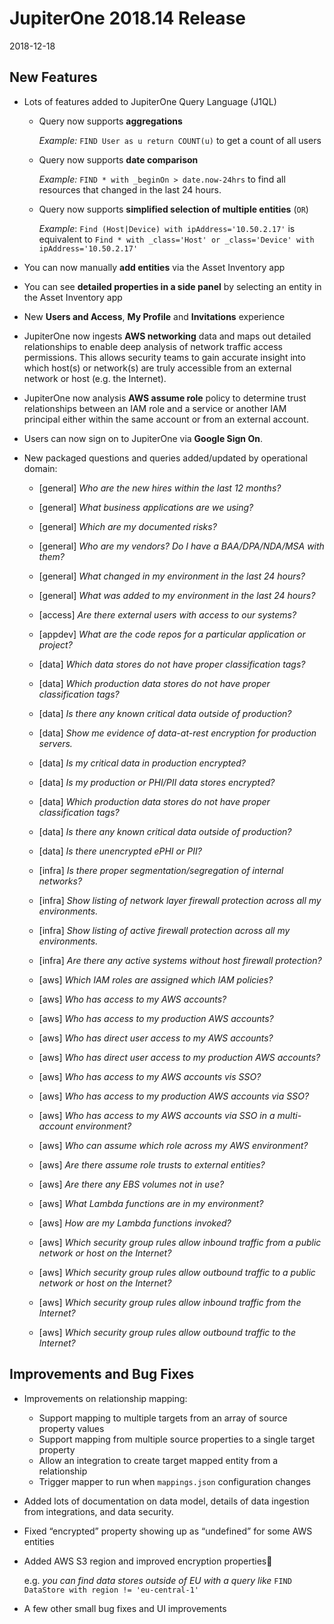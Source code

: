 # JupiterOne 2018.14 Release

2018-12-18

## New Features

- Lots of features added to JupiterOne Query Language (J1QL)

  - Query now supports **aggregations**

    _Example:_ `FIND User as u return COUNT(u)` to get a count of all users

  - Query now supports **date comparison**

    _Example:_ `FIND * with _beginOn > date.now-24hrs` to find all resources
    that changed in the last 24 hours.

  - Query now supports **simplified selection of multiple entities** (`OR`)

    _Example_: `Find (Host|Device) with ipAddress='10.50.2.17'` is equivalent to
    `Find * with _class='Host' or _class='Device' with ipAddress='10.50.2.17'`

- You can now manually **add entities** via the Asset Inventory app

- You can see **detailed properties in a side panel** by selecting an entity in
  the Asset Inventory app

- New **Users and Access**, **My Profile** and **Invitations** experience

- JupiterOne now ingests **AWS networking** data and maps out detailed
  relationships to enable deep analysis of network traffic access permissions.
  This allows security teams to gain accurate insight into which host(s) or
  network(s) are truly accessible from an external network or host (e.g. the
  Internet).

- JupiterOne now analysis **AWS assume role** policy to determine trust
  relationships between an IAM role and a service or another IAM principal
  either within the same account or from an external account.

- Users can now sign on to JupiterOne via **Google Sign On**.

- New packaged questions and queries added/updated by operational domain:

  - [general] _Who are the new hires within the last 12 months?_
  - [general] _What business applications are we using?_
  - [general] _Which are my documented risks?_
  - [general] _Who are my vendors? Do I have a BAA/DPA/NDA/MSA with them?_
  - [general] _What changed in my environment in the last 24 hours?_
  - [general] _What was added to my environment in the last 24 hours?_

  - [access] _Are there external users with access to our systems?_

  - [appdev] _What are the code repos for a particular application or project?_

  - [data] _Which data stores do not have proper classification tags?_
  - [data] _Which production data stores do not have proper classification tags?_
  - [data] _Is there any known critical data outside of production?_
  - [data] _Show me evidence of data-at-rest encryption for production servers._
  - [data] _Is my critical data in production encrypted?_
  - [data] _Is my production or PHI/PII data stores encrypted?_
  - [data] _Which production data stores do not have proper classification tags?_
  - [data] _Is there any known critical data outside of production?_
  - [data] _Is there unencrypted ePHI or PII?_

  - [infra] _Is there proper segmentation/segregation of internal networks?_
  - [infra] _Show listing of network layer firewall protection across all my environments._
  - [infra] _Show listing of active firewall protection across all my environments._
  - [infra] _Are there any active systems without host firewall protection?_

  - [aws] _Which IAM roles are assigned which IAM policies?_
  - [aws] _Who has access to my AWS accounts?_
  - [aws] _Who has access to my production AWS accounts?_
  - [aws] _Who has direct user access to my AWS accounts?_
  - [aws] _Who has direct user access to my production AWS accounts?_
  - [aws] _Who has access to my AWS accounts vis SSO?_
  - [aws] _Who has access to my production AWS accounts via SSO?_
  - [aws] _Who has access to my AWS accounts via SSO in a multi-account environment?_
  - [aws] _Who can assume which role across my AWS environment?_
  - [aws] _Are there assume role trusts to external entities?_
  - [aws] _Are there any EBS volumes not in use?_
  - [aws] _What Lambda functions are in my environment?_
  - [aws] _How are my Lambda functions invoked?_
  - [aws] _Which security group rules allow inbound traffic from a public network or host on the Internet?_
  - [aws] _Which security group rules allow outbound traffic to a public network or host on the Internet?_
  - [aws] _Which security group rules allow inbound traffic from the Internet?_
  - [aws] _Which security group rules allow outbound traffic to the Internet?_

## Improvements and Bug Fixes

- Improvements on relationship mapping:

  - Support mapping to multiple targets from an array of source property values
  - Support mapping from multiple source properties to a single target property
  - Allow an integration to create target mapped entity from a relationship
  - Trigger mapper to run when `mappings.json` configuration changes

- Added lots of documentation on data model, details of data ingestion from
  integrations, and data security.

- Fixed “encrypted” property showing up as “undefined” for some AWS entities

- Added AWS S3 region and improved encryption properties 
  
    e.g. _you can find data stores outside of EU with a query like_
    `FIND DataStore with region != 'eu-central-1'`
  
- A few other small bug fixes and UI improvements
